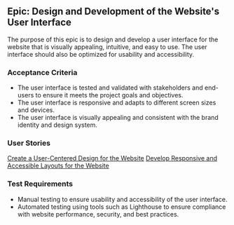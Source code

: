 ## Epic: Design and Development of the Website's User Interface

The purpose of this epic is to design and develop a user interface for the website that is visually appealing, intuitive, and easy to use. The user interface should also be optimized for usability and accessibility.

### Acceptance Criteria
- The user interface is tested and validated with stakeholders and end-users to ensure it meets the project goals and objectives.
- The user interface is responsive and adapts to different screen sizes and devices.
- The user interface is visually appealing and consistent with the brand identity and design system.

### User Stories

 [Create a User-Centered Design for the Website](https://chat.openai.com/documentation/templates/theme/initiatives/epics/stories/UserCenteredDesign.md)
  [Develop Responsive and Accessible Layouts for the Website](https://chat.openai.com/documentation/templates/theme/initiatives/epics/stories/ResponsiveAccessibleLayouts.md)


### Test Requirements

-   Manual testing to ensure usability and accessibility of the user interface.
-   Automated testing using tools such as Lighthouse to ensure compliance with website performance, security, and best practices.